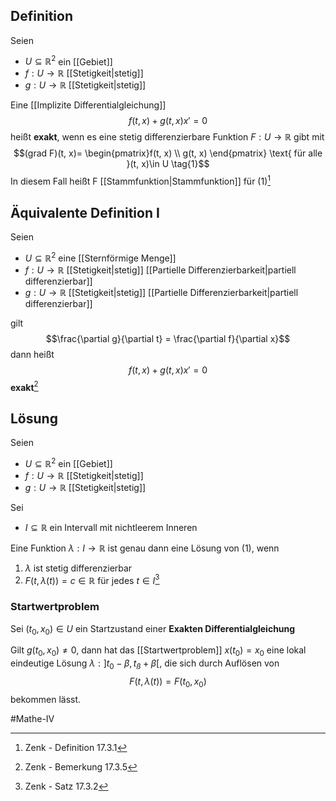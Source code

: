 ## Definition
Seien
- $U \subseteq \mathbb{R}^2$ ein [[Gebiet]]
- $f: U \to \mathbb{R}$ [[Stetigkeit|stetig]]
- $g: U \to \mathbb{R}$ [[Stetigkeit|stetig]]

Eine [[Implizite Differentialgleichung]]
$$f(t, x) + g(t, x)x' = 0$$ heißt **exakt**, wenn es eine stetig differenzierbare Funktion $F:U \to \mathbb{R}$ gibt mit 
$$(grad F)(t, x)= \begin{pmatrix}f(t, x) \\ g(t, x)  \end{pmatrix} \text{ für alle }(t, x)\in U \tag{1}$$
In diesem Fall heißt F [[Stammfunktion|Stammfunktion]] für $(1)$[^1]

## Äquivalente Definition I
Seien
- $U \subseteq \mathbb{R}^2$ eine [[Sternförmige Menge]]
- $f: U \to \mathbb{R}$ [[Stetigkeit|stetig]] [[Partielle Differenzierbarkeit|partiell differenzierbar]]
- $g: U \to \mathbb{R}$ [[Stetigkeit|stetig]] [[Partielle Differenzierbarkeit|partiell differenzierbar]]

gilt
$$\frac{\partial g}{\partial t} = \frac{\partial f}{\partial x}$$ dann heißt 
$$f(t, x) + g(t, x)x' = 0$$ **exakt**[^3]

## Lösung
Seien
- $U \subseteq \mathbb{R}^2$ ein [[Gebiet]]
- $f: U \to \mathbb{R}$ [[Stetigkeit|stetig]]
- $g: U \to \mathbb{R}$ [[Stetigkeit|stetig]]

Sei
- $I \subseteq \mathbb{R}$ ein Intervall mit nichtleerem Inneren

Eine Funktion $\lambda: I \to \mathbb{R}$ ist genau dann eine Lösung von $(1)$, wenn
1. $\lambda$ ist stetig differenzierbar
2. $F(t, \lambda(t)) = c \in \mathbb{R}$ für jedes $t \in I$[^2]

### Startwertproblem
Sei $(t_0, x_0) \in U$ ein Startzustand einer **Exakten Differentialgleichung**

Gilt $g(t_0, x_0) \neq 0$, dann hat das [[Startwertproblem]] $x(t_0) = x_0$ eine lokal eindeutige Lösung $\lambda: ]t_0-\beta, t_ß + \beta[$, die sich durch Auflösen von 
$$F(t, \lambda(t)) = F(t_0, x_0)$$ bekommen lässt.

#Mathe-IV 
[^1]: Zenk - Definition 17.3.1
[^2]: Zenk - Satz 17.3.2
[^3]: Zenk - Bemerkung 17.3.5